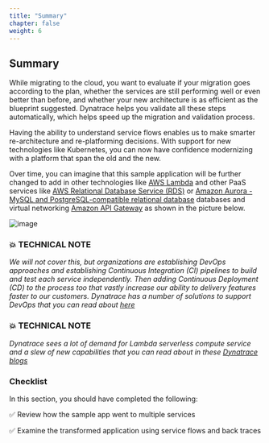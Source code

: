 ```yaml
---
title: "Summary"
chapter: false
weight: 6
---
```

## Summary

While migrating to the cloud, you want to evaluate if your migration goes according to the plan, whether the services are still performing well or even better than before, and whether your new architecture is as efficient as the blueprint suggested. Dynatrace helps you validate all these steps automatically, which helps speed up the migration and validation process.

Having the ability to understand service flows enables us to make smarter re-architecture and re-platforming decisions. With support for new technologies like Kubernetes, you can now have confidence modernizing with a platform that span the old and the new.

Over time, you can imagine that this sample application will be further changed to add in other technologies like [AWS Lambda](https://aws.amazon.com/lambda/) and other PaaS services like [AWS Relational Database Service (RDS)](https://aws.amazon.com/rds/) or [Amazon Aurora - MySQL and PostgreSQL-compatible relational database](https://aws.amazon.com/rds/aurora) databases and virtual networking [Amazon API Gateway](https://aws.amazon.com/api-gateway/) as shown in the picture below. 

![image](/images/aws-lab2_lab2-picture-future.png)

### 💥 **TECHNICAL NOTE**

<i>We will not cover this, but organizations are establishing DevOps approaches and establishing Continuous Integration (CI) pipelines to build and test each service independently. Then adding Continuous Deployment (CD) to the process too that vastly increase our ability to delivery features faster to our customers.  Dynatrace has a number of solutions to support DevOps that you can read about [here](https://www.dynatrace.com/solutions/devops/)</i>

### 💥 **TECHNICAL NOTE**

<i>Dynatrace sees a lot of demand for Lambda serverless compute service and a slew of new capabilities that you can read about in these [Dynatrace blogs](https://www.dynatrace.com/news/tag/aws-lambda/)</i>

### Checklist

In this section, you should have completed the following:

✅ Review how the sample app went to multiple services

✅ Examine the transformed application using service flows and back traces 

